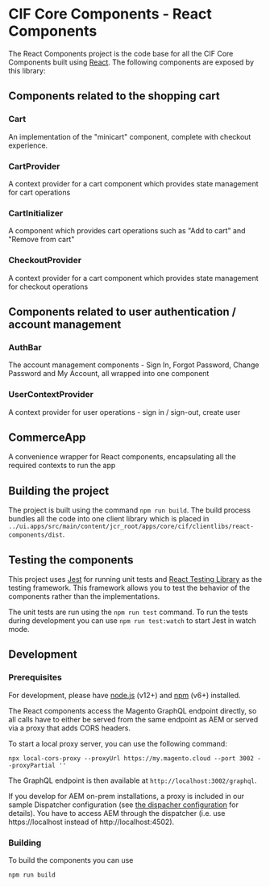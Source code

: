 # CIF Core Components - React Components

The React Components project is the code base for all the CIF Core Components built using [React](https://reactjs.org/). The following components are exposed by this library:

## Components related to the shopping cart

### Cart

An implementation of the "minicart" component, complete with checkout experience.

### CartProvider

A context provider for a cart component which provides state management for cart operations

### CartInitializer

A component which provides cart operations such as "Add to cart" and "Remove from cart"

### CheckoutProvider

A context provider for a cart component which provides state management for checkout operations

## Components related to user authentication / account management

### AuthBar

The account management components - Sign In, Forgot Password, Change Password and My Account, all wrapped into one component

### UserContextProvider

A context provider for user operations - sign in / sign-out, create user

## CommerceApp

A convenience wrapper for React components, encapsulating all the required contexts to run the app

## Building the project

The project is built using the command `npm run build`. The build process bundles all the code into one client library which is placed in `../ui.apps/src/main/content/jcr_root/apps/core/cif/clientlibs/react-components/dist`.

## Testing the components

This project uses [Jest](https://jestjs.io/) for running unit tests and [React Testing Library](https://testing-library.com/docs/react-testing-library/intro) as the testing framework. This framework allows you to test the behavior of the components rather than the implementations.

The unit tests are run using the `npm run test` command. To run the tests during development you can use `npm run test:watch` to start Jest in watch mode.

## Development

### Prerequisites

For development, please have [node.js](https://nodejs.org/) (v12+) and [npm](https://www.npmjs.com/get-npm) (v6+) installed.

The React components access the Magento GraphQL endpoint directly, so all calls have to either be served from the same endpoint as AEM or served via a proxy that adds CORS headers.

To start a local proxy server, you can use the following command:
```
npx local-cors-proxy --proxyUrl https://my.magento.cloud --port 3002 --proxyPartial ''
```
The GraphQL endpoint is then available at `http://localhost:3002/graphql`.

If you develop for AEM on-prem installations, a proxy is included in our sample Dispatcher configuration (see [the dispacher configuration](../dispatcher) for details). You have to access AEM through the dispatcher (i.e. use https://localhost instead of http://localhost:4502).

### Building

To build the components you can use

```
npm run build
```
